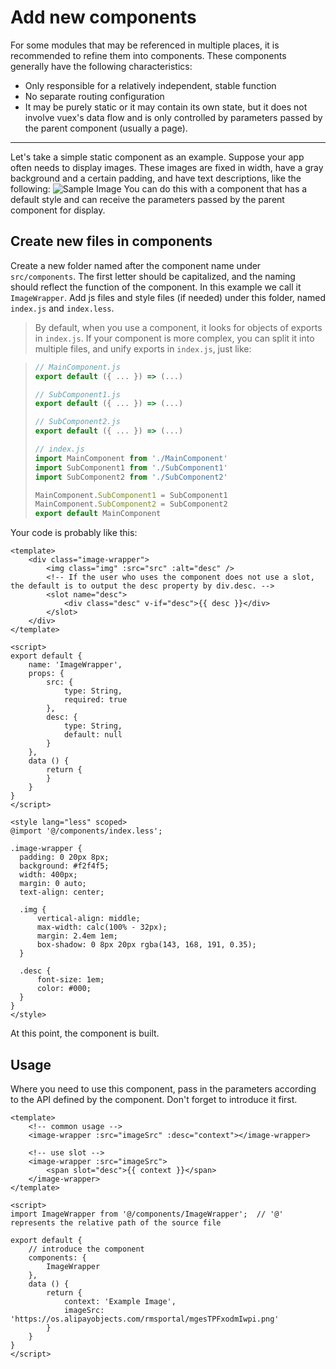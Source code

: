 # Add new components

For some modules that may be referenced in multiple places, it is recommended to refine them into components. These components generally have the following characteristics:

- Only responsible for a relatively independent, stable function
- No separate routing configuration
- It may be purely static or it may contain its own state, but it does not involve vuex's data flow and is only controlled by parameters passed by the parent component (usually a page).

---

Let's take a simple static component as an example. Suppose your app often needs to display images. These images are fixed in width, have a gray background and a certain padding, and have text descriptions, like the following:
![Sample Image](https://gw.alipayobjects.com/zos/rmsportal/vcRltFiKfHBHFrUcsTtW.png)
You can do this with a component that has a default style and can receive the parameters passed by the parent component for display.

## Create new files in components

Create a new folder named after the component name under `src/components`. The first letter should be capitalized, and the naming should reflect the function of the component. In this example we call it `ImageWrapper`. Add js files and style files (if needed) under this folder, named `index.js` and `index.less`.

> By default, when you use a component, it looks for objects of exports in `index.js`. If your component is more complex, you can split it into multiple files, and unify exports in `index.js`, just like:

> ```js
> // MainComponent.js
> export default ({ ... }) => (...)
> 
> // SubComponent1.js
> export default ({ ... }) => (...)
> 
> // SubComponent2.js
> export default ({ ... }) => (...)
> 
> // index.js
> import MainComponent from './MainComponent'
> import SubComponent1 from './SubComponent1'
> import SubComponent2 from './SubComponent2'
> 
> MainComponent.SubComponent1 = SubComponent1
> MainComponent.SubComponent2 = SubComponent2
> export default MainComponent
> ```

Your code is probably like this:
```vue
<template>
	<div class="image-wrapper">
		<img class="img" :src="src" :alt="desc" />
        <!-- If the user who uses the component does not use a slot, the default is to output the desc property by div.desc. -->
		<slot name="desc">
			<div class="desc" v-if="desc">{{ desc }}</div>
		</slot>
	</div>
</template>

<script>
export default {
    name: 'ImageWrapper',
    props: {
        src: {
            type: String,
            required: true
        },
        desc: {
            type: String,
            default: null
        }
    },
    data () {
        return {
        }
    }
}
</script>

<style lang="less" scoped>
@import '@/components/index.less';

.image-wrapper {
  padding: 0 20px 8px;
  background: #f2f4f5;
  width: 400px;
  margin: 0 auto;
  text-align: center;
  
  .img {
      vertical-align: middle;
      max-width: calc(100% - 32px);
      margin: 2.4em 1em;
      box-shadow: 0 8px 20px rgba(143, 168, 191, 0.35);
  }
  
  .desc {
      font-size: 1em;
      color: #000;
  }
}
</style>
```
At this point, the component is built.



## Usage

Where you need to use this component, pass in the parameters according to the API defined by the component. Don't forget to introduce it first.

```vue
<template>
	<!-- common usage -->
	<image-wrapper :src="imageSrc" :desc="context"></image-wrapper>
	
	<!-- use slot -->
	<image-wrapper :src="imageSrc">
		<span slot="desc">{{ context }}</span>
	</image-wrapper>
</template>

<script>
import ImageWrapper from '@/components/ImageWrapper';  // '@' represents the relative path of the source file

export default {
	// introduce the component
	components: {
        ImageWrapper
	},
    data () {
        return {
            context: 'Example Image',
        	imageSrc: 'https://os.alipayobjects.com/rmsportal/mgesTPFxodmIwpi.png'
        }
    }
}
</script>
```
